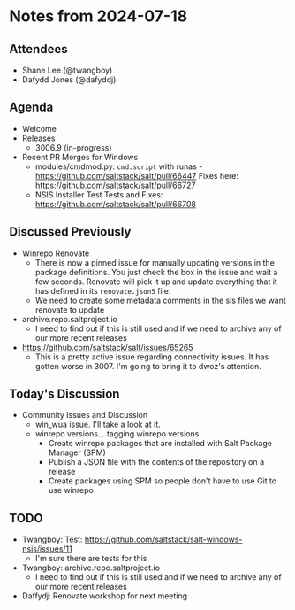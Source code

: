 # Notes from 2024-07-18

## Attendees
- Shane Lee (@twangboy)
- Dafydd Jones (@dafyddj)

## Agenda
- Welcome
- Releases
  - 3006.9 (in-progress)
- Recent PR Merges for Windows
  - modules/cmdmod.py:
    `cmd.script` with runas - https://github.com/saltstack/salt/pull/66447
    Fixes here: https://github.com/saltstack/salt/pull/66727
  - NSIS Installer Test
    Tests and Fixes: https://github.com/saltstack/salt/pull/66708

## Discussed Previously
- Winrepo Renovate
  - There is now a pinned issue for manually updating versions in the package
    definitions. You just check the box in the issue and wait a few seconds.
    Renovate will pick it up and update everything that it has defined in its
    `renovate.json5` file.
  - We need to create some metadata comments in the sls files we want renovate
    to update
- archive.repo.saltproject.io
  - I need to find out if this is still used and if we need to archive any of
    our more recent releases
- https://github.com/saltstack/salt/issues/65265
  - This is a pretty active issue regarding connectivity issues. It has gotten
    worse in 3007. I'm going to bring it to dwoz's attention.

## Today's Discussion
- Community Issues and Discussion
  - win_wua issue. I'll take a look at it.
  - winrepo versions... tagging winrepo versions
    - Create winrepo packages that are installed with Salt Package Manager (SPM)
    - Publish a JSON file with the contents of the repository on a release
    - Create packages using SPM so people don't have to use Git to use winrepo

## TODO
- Twangboy: Test: https://github.com/saltstack/salt-windows-nsis/issues/11
  - I'm sure there are tests for this
- Twangboy: archive.repo.saltproject.io
  - I need to find out if this is still used and if we need to archive any of
    our more recent releases
- Daffydj: Renovate workshop for next meeting

